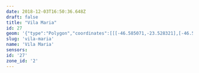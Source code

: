 ```yaml
---
date: 2018-12-03T16:50:36.648Z
draft: false
title: "Vila Maria"
id: 27
geom: '{"type":"Polygon","coordinates":[[[-46.585071,-23.528321],[-46.58378,-23.527952],[-46.581142,-23.527353],[-46.578905,-23.526739],[-46.576481,-23.526223],[-46.575385,-23.52616],[-46.572202,-23.526447],[-46.570206,-23.526165],[-46.569104,-23.525807],[-46.566064,-23.524156],[-46.565279,-23.523817],[-46.564377,-23.523572],[-46.563422,-23.523392],[-46.561212,-23.523495],[-46.55996,-23.523479],[-46.559311,-23.523392],[-46.558706,-23.523224],[-46.557144,-23.522279],[-46.556309,-23.521325],[-46.556015,-23.520798],[-46.555762,-23.520147],[-46.555684,-23.518828],[-46.556497,-23.515048],[-46.556473,-23.513774],[-46.556392,-23.512934],[-46.556116,-23.511692],[-46.555496,-23.510025],[-46.555871,-23.509798],[-46.556245,-23.509378],[-46.55753,-23.508389],[-46.558428,-23.507803],[-46.559121,-23.507118],[-46.559531,-23.505838],[-46.55935,-23.504891],[-46.559345,-23.504511],[-46.55944,-23.504229],[-46.56081,-23.502074],[-46.561601,-23.500704],[-46.562095,-23.500108],[-46.562172,-23.49992],[-46.562167,-23.499608],[-46.568139,-23.503857],[-46.568362,-23.503944],[-46.568536,-23.503928],[-46.569153,-23.503686],[-46.569899,-23.503139],[-46.570614,-23.502402],[-46.570615,-23.501463],[-46.571016,-23.501382],[-46.573504,-23.498954],[-46.574304,-23.498098],[-46.577157,-23.495537],[-46.577585,-23.495384],[-46.579438,-23.495096],[-46.58142,-23.49501],[-46.583006,-23.494798],[-46.584241,-23.49497],[-46.584798,-23.495174],[-46.587589,-23.497807],[-46.5882,-23.498586],[-46.588595,-23.498897],[-46.589962,-23.499124],[-46.592248,-23.500413],[-46.593229,-23.500033],[-46.593389,-23.500594],[-46.593367,-23.501695],[-46.593534,-23.502261],[-46.593685,-23.502441],[-46.595012,-23.503418],[-46.596007,-23.50404],[-46.596861,-23.506001],[-46.595932,-23.50744],[-46.595744,-23.507858],[-46.595707,-23.508102],[-46.595424,-23.508185],[-46.594952,-23.509461],[-46.594896,-23.510108],[-46.594919,-23.510794],[-46.594978,-23.510758],[-46.595142,-23.510797],[-46.595328,-23.520106],[-46.595439,-23.520458],[-46.59616,-23.521461],[-46.596319,-23.52212],[-46.596067,-23.523664],[-46.59536,-23.524935],[-46.595319,-23.525263],[-46.5955,-23.525569],[-46.595633,-23.525647],[-46.595916,-23.526143],[-46.597078,-23.527622],[-46.595391,-23.528886],[-46.59468,-23.529309],[-46.592561,-23.529854],[-46.59191,-23.529892],[-46.591008,-23.529844],[-46.587886,-23.529091],[-46.585071,-23.528321]]]}'
slug: 'vila-maria'
name: 'Vila Maria'
sensors:
id: '27'
zone_id: '2'
---
```

		